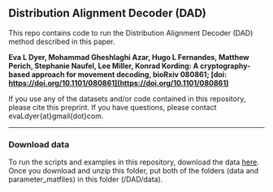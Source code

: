 ## Distribution Alignment Decoder (DAD)
This repo contains code to run the Distribution Alignment Decoder (DAD) method described in this paper.

__Eva L Dyer, Mohammad Gheshlaghi Azar, Hugo L Fernandes, Matthew Perich, Stephanie Naufel, Lee Miller, Konrad Kording: A cryptography-based approach for movement decoding, bioRxiv 080861; [doi: https://doi.org/10.1101/080861](https://doi.org/10.1101/080861)__

If you use any of the datasets and/or code contained in this repository, please cite this preprint. If you have questions, please contact evaLdyer{at}gmail{dot}com.
___
### Download data
To run the scripts and examples in this repository, download the data [here](https://www.dropbox.com/s/nrgnte5m34xb18n/DAD-data-10-21-2017.zip?dl=0). Once you download and unzip this folder, put both of the folders (data and parameter_matfiles) in this folder (/DAD/data).
